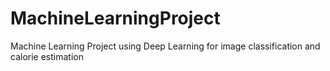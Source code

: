 # MachineLearningProject
Machine Learning Project using Deep Learning for image classification and calorie estimation
